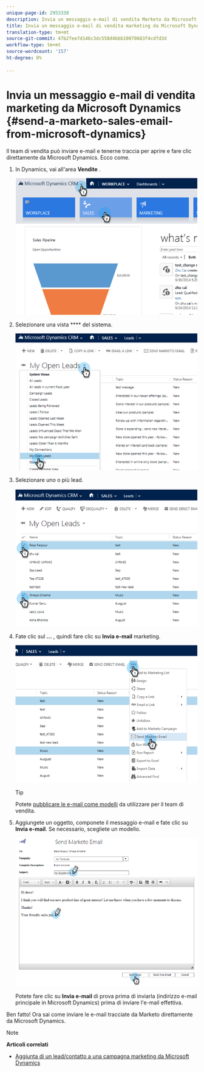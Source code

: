 ```yaml
---
unique-page-id: 2953338
description: Invia un messaggio e-mail di vendita Marketo da Microsoft Dynamics - Documenti Marketo - Documentazione prodotto
title: Invia un messaggio e-mail di vendita marketing da Microsoft Dynamics
translation-type: tm+mt
source-git-commit: 47b2fee7d146c3dc558d4bbb10070683f4cdfd3d
workflow-type: tm+mt
source-wordcount: '157'
ht-degree: 0%

---
```



# Invia un messaggio e-mail di vendita marketing da Microsoft Dynamics {#send-a-marketo-sales-email-from-microsoft-dynamics}

Il team di vendita può inviare e-mail e tenerne traccia per aprire e fare clic direttamente da Microsoft Dynamics. Ecco come.

1. In Dynamics, vai all&#39;area **Vendite** .

   ![](assets/image2014-10-20-11-3a56-3a9.png)

1. Selezionare una vista **** del sistema.

   ![](assets/image2014-10-20-11-3a56-3a20.png)

1. Selezionare uno o più lead.

   ![](assets/image2014-10-20-11-3a56-3a35.png)

1. Fate clic sul **...** , quindi fare clic su **Invia e-mail** marketing.

   ![](assets/image2014-10-20-11-3a56-3a57.png)

   >[!TIP]
   >
   >Potete [pubblicare le e-mail come modelli](../../../../product-docs/marketo-sales-insight/msi-for-salesforce/features/actions-in-the-msi-panel/send-marketo-email/publish-an-email-to-sales-insight.md) da utilizzare per il team di vendita.

1. Aggiungete un oggetto, componete il messaggio e-mail e fate clic su **Invia e-mail**. Se necessario, scegliete un modello.

   ![](assets/image2014-10-20-11-3a57-3a8.png)

   Potete fare clic su **Invia e-mail** di prova prima di inviarla (indirizzo e-mail principale in Microsoft Dynamics) prima di inviare l&#39;e-mail effettiva.

Ben fatto! Ora sai come inviare le e-mail tracciate da Marketo direttamente da Microsoft Dynamics.

>[!NOTE]
>
>**Articoli correlati**
>
>* [Aggiunta di un lead/contatto a una campagna marketing da Microsoft Dynamics](add-a-lead-contact-to-a-marketo-campaign-from-microsoft-dynamics.md)

>



